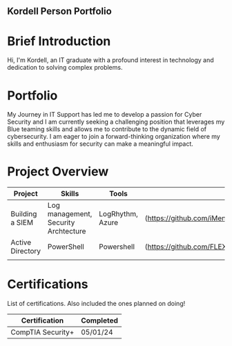 ## Kordell Person Portfolio

# Brief Introduction

Hi, I'm Kordell, an IT graduate with a profound interest in technology and dedication to solving complex problems.

# Portfolio
My Journey in IT Support has led me to develop a passion for Cyber Security and I am currently seeking a challenging position that leverages my Blue teaming skills and allows me to contribute to the dynamic field of cybersecurity. I am eager to join a forward-thinking organization where my skills and enthusiasm for security can make a meaningful impact.


# Project Overview 
|     Project     |                 Skills                |     Tools       |      Link       |
| --------------- | ------------------------------------- | --------------- | --------------- |
| Building a SIEM | Log management, Security Archtecture  | LogRhythm, Azure|(https://github.com/iMentorYT/SIEM/tree/main">SIEM</a>   |
| Active Directory| PowerShell                            | Powershell      |(https://github.com/FLEXxX-R/Powershell)|
|                 |                                       |                 |                 |


# Certifications 
List of certifications. Also included the ones planned on doing!

|     Certification     |               Completed                |  
| --------------------  | -------------------------------------- | 
| CompTIA Security+     |                05/01/24                | 

